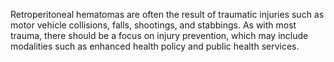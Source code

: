 Retroperitoneal hematomas are often the result of traumatic injuries such as motor vehicle collisions, falls, shootings, and stabbings. As with most trauma, there should be a focus on injury prevention, which may include modalities such as enhanced health policy and public health services.